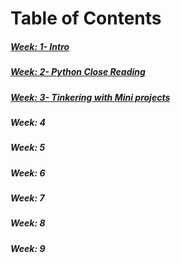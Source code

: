 

# Table of Contents 

##### [Week: 1- Intro](entries/entry1.md) 
##### [Week: 2- Python Close Reading](entries/entry2.md)
##### [Week: 3- Tinkering with Mini projects](entries/entry3.md)
#####  Week: 4
#####  Week: 5
#####  Week: 6
#####  Week: 7
#####  Week: 8
#####  Week: 9
